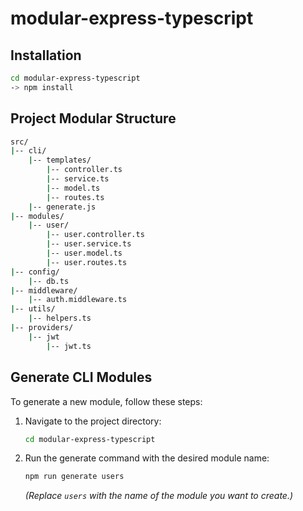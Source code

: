# modular-express-typescript

## Installation
```bash
cd modular-express-typescript
-> npm install
```
## Project Modular Structure 

```bash
src/
|-- cli/
    |-- templates/
        |-- controller.ts
        |-- service.ts
        |-- model.ts
        |-- routes.ts
    |-- generate.js
|-- modules/
    |-- user/
        |-- user.controller.ts
        |-- user.service.ts
        |-- user.model.ts
        |-- user.routes.ts
|-- config/
    |-- db.ts
|-- middleware/
    |-- auth.middleware.ts
|-- utils/
    |-- helpers.ts
|-- providers/
    |-- jwt
        |-- jwt.ts
```


## Generate CLI Modules

To generate a new module, follow these steps:

1. Navigate to the project directory:
    ```bash
    cd modular-express-typescript
    ```

2. Run the generate command with the desired module name:
    ```bash
    npm run generate users
    ```
    *(Replace `users` with the name of the module you want to create.)*
